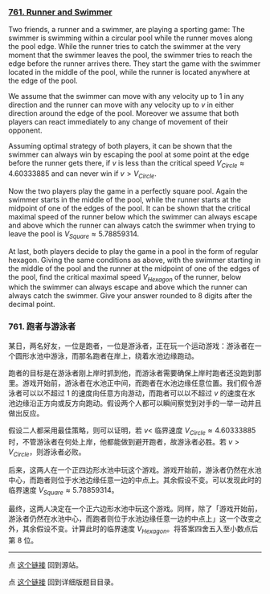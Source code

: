### [761. Runner and Swimmer](https://projecteuler.net/problem=761)

Two friends, a runner and a swimmer, are playing a sporting game: The swimmer is swimming within a circular pool while the runner moves along the pool edge.
While the runner tries to catch the swimmer at the very moment that the swimmer leaves the pool, the swimmer tries to reach the edge before the runner arrives there. They start the game with the swimmer located in the middle of the pool, while the runner is located anywhere at the edge of the pool.

We assume that the swimmer can move with any velocity up to $1$ in any direction and the runner can move with any velocity up to $v$ in either direction around the edge of the pool. Moreover we assume that both players can react immediately to any change of movement of their opponent.

Assuming optimal strategy of both players, it can be shown that the swimmer can always win by escaping the pool at some point at the edge before the runner gets there, if $v$ is less than the critical speed $V_{Circle} \approx 4.60333885$ and can never win if $v > V_{Circle}$.

Now the two players play the game in a perfectly square pool. Again the swimmer starts in the middle of the pool, while the runner starts at the midpoint of one of the edges of the pool. It can be shown that the critical maximal speed of the runner below which the swimmer can always escape and above which the runner can always catch the swimmer when trying to leave the pool is $V_{Square} \approx 5.78859314$.

At last, both players decide to play the game in a pool in the form of regular hexagon. Giving the same conditions as above, with the swimmer starting in the middle of the pool and the runner at the midpoint of one of the edges of the pool, find the critical maximal speed $V_{Hexagon}$ of the runner, below which the swimmer can always escape and above which the runner can always catch the swimmer.
Give your answer rounded to 8 digits after the decimal point.

### 761. 跑者与游泳者

某日，两名好友，一位是跑者，一位是游泳者，正在玩一个运动游戏：游泳者在一个圆形水池中游泳，而那名跑者在岸上，绕着水池边缘跑动。

跑者的目标是在游泳者刚上岸时抓到他，而游泳者需要确保上岸时跑者还没跑到那里。游戏开始前，游泳者在水池正中间，而跑者在水池边缘任意位置。我们假令游泳者可以以不超过 $1$ 的速度向任意方向游动，而跑者可以以不超过 $v$ 的速度在水池边缘沿正方向或反方向跑动。假设两个人都可以瞬间察觉到对手的一举一动并且做出反应。

假设二人都采用最佳策略，则可以证明，若 $v <$ 临界速度 $V_{Circle} \approx 4.60333885$ 时，不管游泳者在何处上岸，他都能做到避开跑者，故游泳者必胜。若 $v > V_{Circle}$，则游泳者必败。

后来，这两人在一个正四边形水池中玩这个游戏。游戏开始前，游泳者仍然在水池中心，而跑者则位于水池边缘任意一边的中点上。其余假设不变。可以发现此时的临界速度 $V_{Square} \approx 5.78859314$。

最终，这两人决定在一个正六边形水池中玩这个游戏。同样，除了「游戏开始前，游泳者仍然在水池中心，而跑者则位于水池边缘任意一边的中点上」这一个改变之外，其余假设不变。计算此时的临界速度 $V_{Hexagon}$。将答案四舍五入至小数点后第 8 位。

---

点 [这个链接](https://fsy-juruo.github.io/pe-chinese-translation/) 回到源站。

点 [这个链接](https://fsy-juruo.github.io/pe-chinese-translation/detailed_content_archives.html) 回到详细版题目目录。